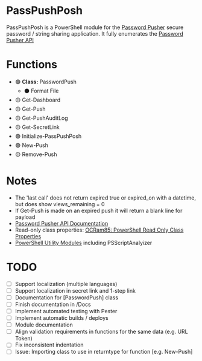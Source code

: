 # PassPushPosh

PassPushPosh is a PowerShell module for the [Password Pusher](/pglombardo/PasswordPusher) secure password / string sharing application. It fully enumerates the [Password Pusher API](https://pwpush.com/api)

# Functions

- 🟢 **Class:** PasswordPush
  - ⚫️ Format File
- 🟡 Get-Dashboard
- 🟡 Get-Push
- 🟡 Get-PushAuditLog
- 🟡 Get-SecretLink
- 🟢 Initialize-PassPushPosh
- 🟢 New-Push
- 🟡 Remove-Push

# Notes

- The 'last call' does not return expired true or expired_on with a datetime, but does show views_remaining = 0
- If Get-Push is made on an expired push it will return a blank line for payload
- [Password Pusher API Documentation](https://pwpush.com/api/1.0.en.html)
- Read-only class properties: [OCRam85:  PowerShell Read Only Class Properties](https://ocram85.com/posts/pwsh-read-only-class-properties/)
- [PowerShell Utility Modules](https://learn.microsoft.com/en-us/powershell/utility-modules/overview?view=ps-modules) including PSScriptAnalyizer

# TODO

- [ ] Support localization (multiple languages)
- [ ] Support localization in secret link and 1-step link
- [ ] Documentation for [PasswordPush] class
- [ ] Finish documentation in /Docs
- [ ] Implement automated testing with Pester
- [ ] Implement automatic builds / deploys
- [ ] Module documentation
- [ ] Align validation requirements in functions for the same data (e.g. URL Token)
- [ ] Fix inconsistent indentation
- [ ] Issue: Importing class to use in returntype for function [e.g. New-Push]